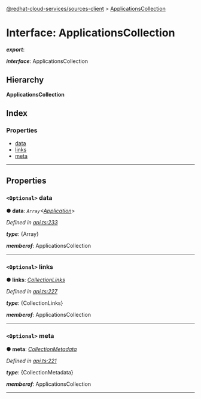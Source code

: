 [@redhat-cloud-services/sources-client](../README.md) > [ApplicationsCollection](../interfaces/applicationscollection.md)

# Interface: ApplicationsCollection

*__export__*: 

*__interface__*: ApplicationsCollection

## Hierarchy

**ApplicationsCollection**

## Index

### Properties

* [data](applicationscollection.md#data)
* [links](applicationscollection.md#links)
* [meta](applicationscollection.md#meta)

---

## Properties

<a id="data"></a>

### `<Optional>` data

**● data**: *`Array`<[Application](application.md)>*

*Defined in [api.ts:233](https://github.com/karelhala/javascript-clients/blob/master/packages/sources/api.ts#L233)*

*__type__*: {Array}

*__memberof__*: ApplicationsCollection

___
<a id="links"></a>

### `<Optional>` links

**● links**: *[CollectionLinks](collectionlinks.md)*

*Defined in [api.ts:227](https://github.com/karelhala/javascript-clients/blob/master/packages/sources/api.ts#L227)*

*__type__*: {CollectionLinks}

*__memberof__*: ApplicationsCollection

___
<a id="meta"></a>

### `<Optional>` meta

**● meta**: *[CollectionMetadata](collectionmetadata.md)*

*Defined in [api.ts:221](https://github.com/karelhala/javascript-clients/blob/master/packages/sources/api.ts#L221)*

*__type__*: {CollectionMetadata}

*__memberof__*: ApplicationsCollection

___

